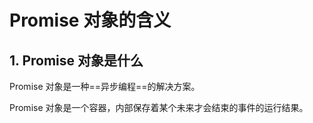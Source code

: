 # Promise 对象的含义

## 1. Promise 对象是什么

Promise 对象是一种==异步编程==的解决方案。

Promise 对象是一个容器，内部保存着某个未来才会结束的事件的运行结果。